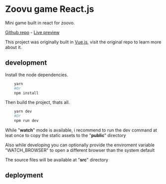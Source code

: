# Zoovu game React.js

Mini game built in react for zoovo.

[Github repo](https://github.com/vis97c/zoovu-react-typescript) - [Live preview](https://zoovu-react.surge.sh/)

This project was originally built in [Vue.js](https://github.com/vis97c/zoovu-vue), visit the original repo to learn more about it.

## development

Install the node dependencies.

```bash
    yarn
    #Or
    npm install
```

Then build the project, thats all.

```bash
    yarn dev
    #Or
    npm run dev
```

While "**watch**" mode is available, i recommend to run the dev command at leat once to copy the static assets to the "**public**" directory 

Also while developing you can optionally provide the enviroment variable "WATCH_BROWSER" to open a different browser than the system default

The source files will be available at "**src**" directory

## deployment